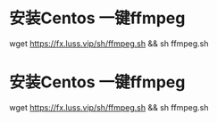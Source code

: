   # 安装Centos 一键ffmpeg
wget https://fx.luss.vip/sh/ffmpeg.sh && sh ffmpeg.sh
  # 安装Centos 一键ffmpeg
wget https://fx.luss.vip/sh/ffmpeg.sh && sh ffmpeg.sh
